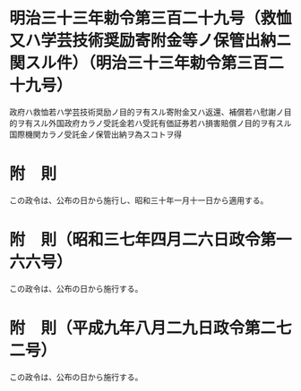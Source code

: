 # 明治三十三年勅令第三百二十九号（救恤又ハ学芸技術奨励寄附金等ノ保管出納ニ関スル件）（明治三十三年勅令第三百二十九号）
政府ハ救恤若ハ学芸技術奨励ノ目的ヲ有スル寄附金又ハ返還、補償若ハ慰謝ノ目的ヲ有スル外国政府カラノ受託金若ハ受託有価証券若ハ損害賠償ノ目的ヲ有スル国際機関カラノ受託金ノ保管出納ヲ為スコトヲ得
# 附　則
この政令は、公布の日から施行し、昭和三十年一月十一日から適用する。
# 附　則（昭和三七年四月二六日政令第一六六号）
この政令は、公布の日から施行する。
# 附　則（平成九年八月二九日政令第二七二号）
この政令は、公布の日から施行する。
